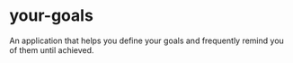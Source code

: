 # your-goals

An application that helps you define your goals and frequently remind you of them until achieved.
